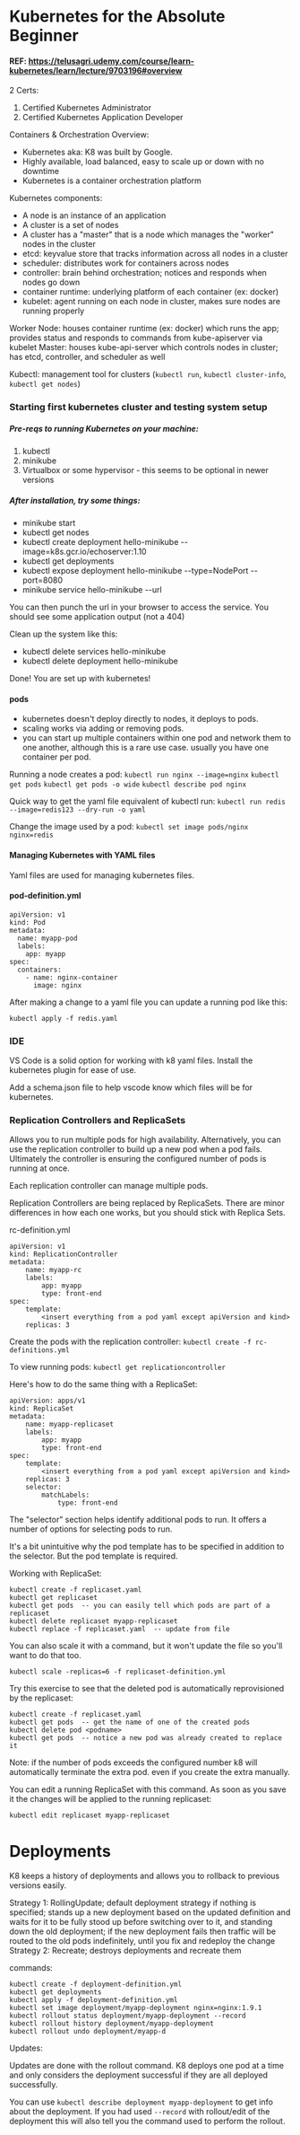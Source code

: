 # Kubernetes for the Absolute Beginner

#### REF: https://telusagri.udemy.com/course/learn-kubernetes/learn/lecture/9703196#overview

2 Certs:
1.  Certified Kubernetes Administrator
2.  Certified Kubernetes Application Developer

Containers & Orchestration Overview:
* Kubernetes aka: K8 was built by Google.
* Highly available, load balanced, easy to scale up or down with no downtime
* Kubernetes is a container orchestration platform

Kubernetes components:
* A node is an instance of an application
* A cluster is a set of nodes
* A cluster has a "master" that is a node which manages the "worker" nodes in the cluster
* etcd: keyvalue store that tracks information across all nodes in a cluster
* scheduler: distributes work for containers across nodes
* controller: brain behind orchestration; notices and responds when nodes go down
* container runtime: underlying platform of each container (ex: docker)
* kubelet: agent running on each node in cluster, makes sure nodes are running properly

Worker Node: houses container runtime (ex: docker) which runs the app; provides status and responds to commands from kube-apiserver via kubelet
Master: houses kube-api-server which controls nodes in cluster; has etcd, controller, and scheduler as well

Kubectl: management tool for clusters (`kubectl run`, `kubectl cluster-info`, `kubectl get nodes`)

### Starting first kubernetes cluster and testing system setup

##### Pre-reqs to running Kubernetes on your machine:
1. kubectl
2. minikube
3. Virtualbox or some hypervisor - this seems to be optional in newer versions

##### After installation, try some things:
* minikube start
* kubectl get nodes
* kubectl create deployment hello-minikube --image=k8s.gcr.io/echoserver:1.10
* kubectl get deployments
* kubectl expose deployment hello-minikube --type=NodePort --port=8080
* minikube service hello-minikube --url

You can then punch the url in your browser to access the service. You should see some application output (not a 404)

Clean up the system like this:
* kubectl delete services hello-minikube
* kubectl delete deployment hello-minikube

Done! You are set up with kubernetes!

#### pods
* kubernetes doesn't deploy directly to nodes, it deploys to pods.
* scaling works via adding or removing pods.
* you can start up multiple containers within one pod and network them to one another, although this is a rare use case. usually you have one container per pod.

Running a node creates a pod:
`kubectl run nginx --image=nginx`
`kubectl get pods`
`kubectl get pods -o wide`
`kubectl describe pod nginx`

Quick way to get the yaml file equivalent of kubectl run:
`kubectl run redis --image=redis123 --dry-run -o yaml`

Change the image used by a pod:
`kubectl set image pods/nginx nginx=redis`

#### Managing Kubernetes with YAML files

Yaml files are used for managing kubernetes files.

#### pod-definition.yml

```
apiVersion: v1
kind: Pod
metadata:
  name: myapp-pod
  labels:
    app: myapp
spec:
  containers:
    - name: nginx-container
      image: nginx
```

After making a change to a yaml file you can update a running pod like this:

`kubectl apply -f redis.yaml`

### IDE

VS Code is a solid option for working with k8 yaml files. Install the kubernetes plugin for ease of use.

Add a schema.json file to help vscode know which files will be for kubernetes.

### Replication Controllers and ReplicaSets

Allows you to run multiple pods for high availability. Alternatively, you can use the replication controller to build up a new pod when a pod fails. Ultimately the controller is ensuring the configured number of pods is running at once.

Each replication controller can manage multiple pods.

Replication Controllers are being replaced by ReplicaSets. There are minor differences in how each one works, but you should stick with Replica Sets.

rc-definition.yml
```
apiVersion: v1
kind: ReplicationController
metadata:
	name: myapp-rc
	labels:
		app: myapp
		type: front-end
spec:
	template:
		<insert everything from a pod yaml except apiVersion and kind>
	replicas: 3
```

Create the pods with the replication controller:
`kubectl create -f rc-definitions.yml`

To view running pods:
`kubectl get replicationcontroller`


Here's how to do the same thing with a ReplicaSet:

```
apiVersion: apps/v1
kind: ReplicaSet
metadata:
	name: myapp-replicaset
	labels:
		app: myapp
		type: front-end
spec:
	template:
		<insert everything from a pod yaml except apiVersion and kind>
	replicas: 3
	selector:
		matchLabels:
			type: front-end
```

The "selector" section helps identify additional pods to run. It offers a number of options for selecting pods to run.

It's a bit unintuitive why the pod template has to be specified in addition to the selector. But the pod template is required.

Working with ReplicaSet:
```
kubectl create -f replicaset.yaml
kubectl get replicaset
kubectl get pods  -- you can easily tell which pods are part of a replicaset
kubectl delete replicaset myapp-replicaset
kubectl replace -f replicaset.yaml  -- update from file
```

You can also scale it with a command, but it won't update the file so you'll want to do that too.

`kubectl scale -replicas=6 -f replicaset-definition.yml`

Try this exercise to see that the deleted pod is automatically reprovisioned by the replicaset:
```
kubectl create -f replicaset.yaml
kubectl get pods  -- get the name of one of the created pods
kubectl delete pod <podname>
kubectl get pods  -- notice a new pod was already created to replace it
```

Note: if the number of pods exceeds the configured number k8 will automatically terminate the extra pod. even if you create the extra manually.

You can edit a running ReplicaSet with this command. As soon as you save it the changes will be applied to the running replicaset:

`kubectl edit replicaset myapp-replicaset`


# Deployments

K8 keeps a history of deployments and allows you to rollback to previous versions easily.

Strategy 1: RollingUpdate; default deployment strategy if nothing is specified; stands up a new deployment based on the updated definition and waits for it to be fully stood up before switching over to it, and standing down the old deployment; if the new deployment fails then traffic will be routed to the old pods indefinitely, until you fix and redeploy the change
Strategy 2: Recreate; destroys deployments and recreate them

commands:
```
kubectl create -f deployment-definition.yml
kubectl get deployments
kubectl apply -f deployment-definition.yml
kubectl set image deployment/myapp-deployment nginx=nginx:1.9.1
kubectl rollout status deployment/myapp-deployment --record
kubectl rollout history deployment/myapp-deployment
kubectl rollout undo deployment/myapp-d
```

Updates:

Updates are done with the rollout command. K8 deploys one pod at a time and only considers the deployment successful if they are all deployed successfully.

You can use `kubectl describe deployment myapp-deployment` to get info about the deployment. If you had used `--record` with rollout/edit of the deployment this will also tell you the command used to perform the rollout.

